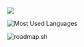 <picture>
  <source
    srcset="https://github-readme-stats.vercel.app/api?username=ph-dev-br&show_icons=true&theme=dark"
    media="(prefers-color-scheme: dark)"
  />
  <source
    srcset="https://github-readme-stats.vercel.app/api?username=ph-dev-br&show_icons=true"
    media="(prefers-color-scheme: light), (prefers-color-scheme: no-preference)"
  />
  <img src="https://github-readme-stats.vercel.app/api?username=ph-dev-br&show_icons=true" />
</picture>

![Most Used Languages](https://github-readme-stats.vercel.app/api/top-langs/?username=ph-dev-br&theme=dark&layout=compact)

![roadmap.sh](https://roadmap.sh/card/tall/67850d407dbe4fb026317a79?variant=dark)
